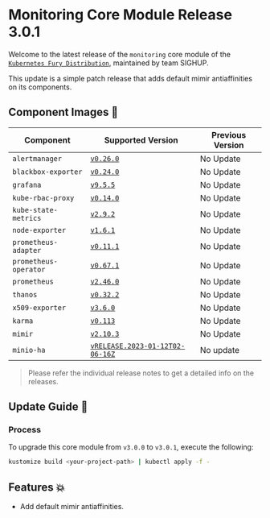 # Monitoring Core Module Release 3.0.1

Welcome to the latest release of the `monitoring` core module of the [`Kubernetes Fury Distribution`](https://github.com/sighupio/fury-distribution), maintained by team SIGHUP.

This update is a simple patch release that adds default mimir antiaffinities on its components.

## Component Images 🚢

| Component             | Supported Version                                                                                   | Previous Version |
| --------------------- | --------------------------------------------------------------------------------------------------- | ---------------- |
| `alertmanager`        | [`v0.26.0`](https://github.com/prometheus/alertmanager/releases/tag/v0.26.0)                        | No Update        |
| `blackbox-exporter`   | [`v0.24.0`](https://github.com/prometheus/blackbox_exporter/releases/tag/v0.23.0)                   | No Update        |
| `grafana`             | [`v9.5.5`](https://github.com/grafana/grafana/releases/tag/v9.5.5)                                  | No Update        |
| `kube-rbac-proxy`     | [`v0.14.0`](https://github.com/brancz/kube-rbac-proxy/releases/tag/v0.14.0)                         | No Update        |
| `kube-state-metrics`  | [`v2.9.2`](https://github.com/kubernetes/kube-state-metrics/releases/tag/v2.9.2)                    | No Update        |
| `node-exporter`       | [`v1.6.1`](https://github.com/prometheus/node_exporter/releases/tag/v1.6.1)                         | No Update        |
| `prometheus-adapter`  | [`v0.11.1`](https://github.com/kubernetes-sigs/prometheus-adapter/releases/tag/v0.11.1)             | No Update        |
| `prometheus-operator` | [`v0.67.1`](https://github.com/prometheus-operator/prometheus-operator/releases/tag/v0.67.1)        | No Update        |
| `prometheus`          | [`v2.46.0`](https://github.com/prometheus/prometheus/releases/tag/v2.41.0)                          | No Update        |
| `thanos`              | [`v0.32.2`](https://github.com/thanos-io/thanos/releases/tag/v0.30.2)                               | No Update        |
| `x509-exporter`       | [`v3.6.0`](https://github.com/enix/x509-certificate-exporter/releases/tag/v3.2.0)                   | No Update        |
| `karma`               | [`v0.113`](https://github.com/prymitive/karma/releases/tag/v0.113)                                  | No Update        |
| `mimir`               | [`v2.10.3`](https://github.com/grafana/mimir/releases/tag/mimir-2.10.3)                             | No Update        |
| `minio-ha`            | [`vRELEASE.2023-01-12T02-06-16Z`](https://github.com/minio/minio/tree/RELEASE.2023-01-12T02-06-16Z) | No update        |

> Please refer the individual release notes to get a detailed info on the releases.

## Update Guide 🦮

### Process

To upgrade this core module from `v3.0.0` to `v3.0.1`, execute the following:

```bash
kustomize build <your-project-path> | kubectl apply -f -
```

## Features 💥

- Add default mimir antiaffinities.
